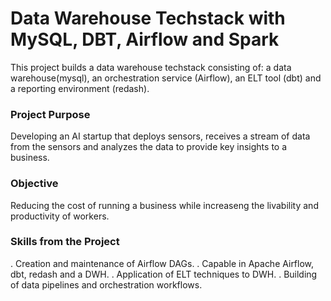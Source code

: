 # Data Warehouse Techstack with MySQL, DBT, Airflow and Spark
This project builds a data warehouse techstack consisting of: a data warehouse(mysql), an orchestration service (Airflow), an ELT tool (dbt) and a reporting environment (redash).

### Project Purpose
Developing an AI startup that deploys sensors, receives a stream of data from the sensors and analyzes the data to provide key insights to a business.

### Objective
Reducing the cost of running a business while increaseng the livability and productivity of workers.

### Skills from the Project
. Creation and maintenance of Airflow DAGs.
. Capable in Apache Airflow, dbt, redash and a DWH.
. Application of ELT techniques to DWH.
. Building of data pipelines and orchestration workflows.
